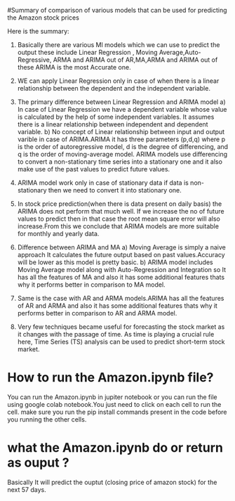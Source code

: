 #Summary of comparison of various models that can be used for predicting the Amazon stock prices   

Here is the summary:

1) Basically there are various Ml models which we can use to predict the output these include Linear Regression , Moving Average,Auto-Regressive,
ARMA and ARIMA out of AR,MA,ARMA and ARIMA out of these ARIMA is the most Accurate one.

2) WE can apply Linear Regression only in case of when there is a linear relationship between the dependent and the independent variable. 

3) The primary difference between Linear Regression and ARIMA model 
   a)  In case of Linear Regression we have a dependent variable whose value is calculated by the help of some independent variables.
       It assumes there is a linear relationship between independent and dependent variable.
   b)  No concept of Linear relationship between input and output varible in case of ARIMA.ARIMA it has three parameters (p,d,q) where p is the order of autoregressive model, d is the degree of differencing, and q is the order of moving-average model. 
       ARIMA models use differencing to convert a non-stationary time series into a stationary one and it also make use of the past values to predict future values.

4) ARIMA model work only in case of stationary data if data is non-stationary then we need to convert it into stationary one.

5) In stock price prediction(when there is data present on daily basis) the ARIMA does not perform that much well. If we increase the no of future values to predict 
   then in that case the root mean square error will also increase.From this we conclude that ARIMA models are more suitable for monthly and yearly data.

6) Difference between ARIMA and MA 
   a) Moving Average is simply a naive approach It calculates the future output based on past values.Accuracy will be lower as this model is pretty basic.
   b) ARIMA model includes Moving Average model along with Auto-Regression and Integration so It has all the features of MA and also it has some additional features 
      thats why it performs better in comparison to MA model.

7) Same is the case with AR and ARMA models.ARIMA has all the features of AR and ARMA and also it has some additional features 
      thats why it performs better in comparison to AR and ARMA model.

8) Very few techniques became useful for forecasting the stock market as it changes with the passage of time. As time is playing a crucial rule here, 
Time Series (TS) analysis can be used to predict short-term stock market.





# How to run the Amazon.ipynb file?
You can run the Amazon.ipynb in jupiter notebook or you can run the file using google colab notebook.You just need to click on each cell to run the cell. make  sure you run the pip install commands present in the code before you running the other cells.  


# what the Amazon.ipynb do or return as ouput ?
Basically It will predict the ouptut (closing price of amazon stock) for the next 57 days.






 
